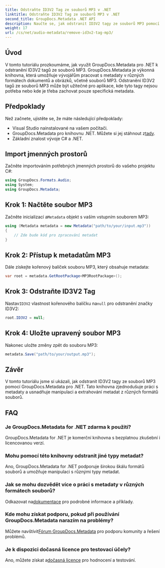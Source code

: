 ```yaml
---
title: Odstraňte ID3V2 Tag ze souborů MP3 v .NET
linktitle: Odstraňte ID3V2 Tag ze souborů MP3 v .NET
second_title: GroupDocs.Metadata .NET API
description: Naučte se, jak odstranit ID3V2 tagy ze souborů MP3 pomocí GroupDocs.Metadata for .NET. Efektivně spravujte metadata ve svých projektech C#.
weight: 17
url: /cs/net/audio-metadata/remove-id3v2-tag-mp3/
---
```

## Úvod
V tomto tutoriálu prozkoumáme, jak využít GroupDocs.Metadata pro .NET k odstranění ID3V2 tagů ze souborů MP3. GroupDocs.Metadata je výkonná knihovna, která umožňuje vývojářům pracovat s metadaty v různých formátech dokumentů a obrázků, včetně souborů MP3. Odstranění ID3V2 tagů ze souborů MP3 může být užitečné pro aplikace, kde tyto tagy nejsou potřeba nebo kde je třeba zachovat pouze specifická metadata.
## Předpoklady
Než začnete, ujistěte se, že máte následující předpoklady:
- Visual Studio nainstalované na vašem počítači.
-  GroupDocs.Metadata pro knihovnu .NET. Můžete si jej stáhnout z[tady](https://releases.groupdocs.com/metadata/net/).
- Základní znalost vývoje C# a .NET.

## Import jmenných prostorů
Začněte importováním potřebných jmenných prostorů do vašeho projektu C#:
```csharp
using GroupDocs.Formats.Audio;
using System;
using GroupDocs.Metadata;
```
## Krok 1: Načtěte soubor MP3
 Začněte inicializací a`Metadata` objekt s vaším vstupním souborem MP3:
```csharp
using (Metadata metadata = new Metadata("path/to/your/input.mp3"))
{
    // Zde bude kód pro zpracování metadat
}
```
## Krok 2: Přístup k metadatům MP3
Dále získejte kořenový balíček souboru MP3, který obsahuje metadata:
```csharp
var root = metadata.GetRootPackage<MP3RootPackage>();
```
## Krok 3: Odstraňte ID3V2 Tag
 Nastav`ID3V2` vlastnost kořenového balíčku na`null` pro odstranění značky ID3V2:
```csharp
root.ID3V2 = null;
```
## Krok 4: Uložte upravený soubor MP3
Nakonec uložte změny zpět do souboru MP3:
```csharp
metadata.Save("path/to/your/output.mp3");
```

## Závěr
V tomto tutoriálu jsme si ukázali, jak odstranit ID3V2 tagy ze souborů MP3 pomocí GroupDocs.Metadata pro .NET. Tato knihovna zjednodušuje práci s metadaty a usnadňuje manipulaci a extrahování metadat z různých formátů souborů.

## FAQ
### Je GroupDocs.Metadata for .NET zdarma k použití?
GroupDocs.Metadata for .NET je komerční knihovna s bezplatnou zkušební i licencovanou verzí.
### Mohu pomocí této knihovny odstranit jiné typy metadat?
Ano, GroupDocs.Metadata for .NET podporuje širokou škálu formátů souborů a umožňuje manipulaci s různými typy metadat.
### Jak se mohu dozvědět více o práci s metadaty v různých formátech souborů?
 Odkazovat na[dokumentace](https://tutorials.groupdocs.com/metadata/net/) pro podrobné informace a příklady.
### Kde mohu získat podporu, pokud při používání GroupDocs.Metadata narazím na problémy?
 Můžete navštívit[Fórum GroupDocs.Metadata](https://forum.groupdocs.com/c/metadata/14) pro podporu komunity a řešení problémů.
### Je k dispozici dočasná licence pro testovací účely?
Ano, můžete získat a[dočasná licence](https://purchase.groupdocs.com/temporary-license/) pro hodnocení a testování.